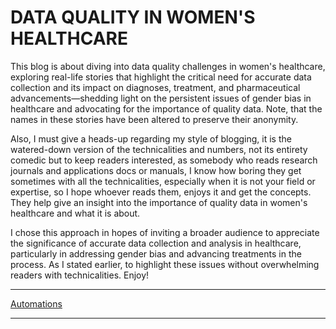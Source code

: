 
# DATA QUALITY IN WOMEN'S HEALTHCARE

This blog is about diving into data quality challenges in women's healthcare, exploring real-life stories that highlight the critical need for accurate data collection and its impact on diagnoses, treatment, and pharmaceutical advancements—shedding light on the persistent issues of gender bias in healthcare and advocating for the importance of quality data. Note, that the names in these stories have been altered to preserve their anonymity. 

Also, I must give a heads-up regarding my style of blogging, it is the watered-down version of the technicalities and numbers, not its entirety comedic but to keep readers interested, as somebody who reads research journals and applications docs or manuals, I know how boring they get sometimes with all the technicalities, especially when it is not your field or expertise, so I hope whoever reads them, enjoys it and get the concepts. They help give an insight into the importance of quality data in women's healthcare and what it is about. 

I chose this approach in hopes of inviting a broader audience to appreciate the significance of accurate data collection and analysis in healthcare, particularly in addressing gender bias and advancing treatments in the process. As I stated earlier, to highlight these issues without overwhelming readers with technicalities. Enjoy!

___

[Automations](automations.md)

___
